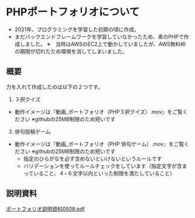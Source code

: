 # PHPポートフォリオについて

- 2021年、プログラミングを学習した初期の頃に作成。
- まだバックエンドフレームワークを学習していなかったため、素のPHPで作成しました。
※　当時はAWSのEC2上で動かしていましたが、AWS無料枠の期限が切れたため環境を消してしまいました。

## 概要
力を入れて作成したのは以下の２つです。
1. ３択クイズ
  - 動作イメージは『動画_ポートフォリオ（PHP３択クイズ）.mov』をご覧ください ※githubの25MB制限のため短いです
2. 俳句投稿ゲーム
  - 動作イメージは『動画_ポートフォリオ（PHP 俳句ゲーム）.mov』をご覧ください ※githubの25MB制限のため短いです
    - 指定のひらがなを必ず含めないといけないというルールです
    - バリデーションを使ってルールチェックをしています（指定文字が含まっていること、４−６文字以内といった制限を満たしていること）  

## 説明資料
[ポートフォリオ説明資料0508.pdf](ポートフォリオ説明資料0508.pdf)



